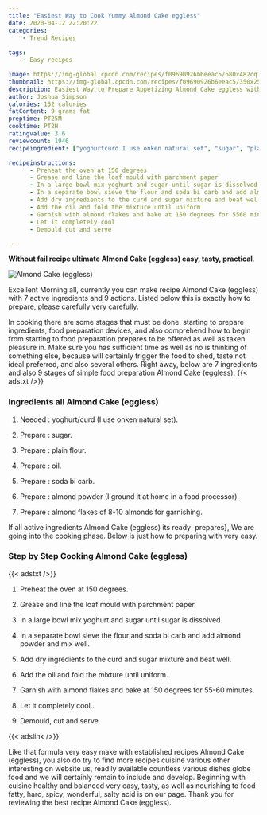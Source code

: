 ```yaml
---
title: "Easiest Way to Cook Yummy Almond Cake eggless"
date: 2020-04-12 22:20:22
categories:
    - Trend Recipes
    
tags:
    - Easy recipes

image: https://img-global.cpcdn.com/recipes/f09690926b6eeac5/680x482cq70/almond-cake-eggless-recipe-main-photo.jpg
thumbnail: https://img-global.cpcdn.com/recipes/f09690926b6eeac5/350x250cq70/almond-cake-eggless-recipe-main-photo.jpg
description: Easiest Way to Prepare Appetizing Almond Cake eggless with 7 ingredients and 9 stages of easy cooking.
author: Joshua Simpson
calories: 152 calories
fatContent: 9 grams fat
preptime: PT25M
cooktime: PT2H
ratingvalue: 3.6
reviewcount: 1946
recipeingredient: ["yoghurtcurd I use onken natural set", "sugar", "plain flour", "oil", "soda bi carb", "almond powder I ground it at home in a food processor", "almond flakes of 810 almonds for garnishing"]

recipeinstructions: 
      - Preheat the oven at 150 degrees 
      - Grease and line the loaf mould with parchment paper 
      - In a large bowl mix yoghurt and sugar until sugar is dissolved 
      - In a separate bowl sieve the flour and soda bi carb and add almond powder and mix well 
      - Add dry ingredients to the curd and sugar mixture and beat well 
      - Add the oil and fold the mixture until uniform 
      - Garnish with almond flakes and bake at 150 degrees for 5560 minutes 
      - Let it completely cool 
      - Demould cut and serve

---
```




**Without fail recipe ultimate Almond Cake (eggless) easy, tasty, practical**. 


![Almond Cake (eggless)](https://img-global.cpcdn.com/recipes/f09690926b6eeac5/680x482cq70/almond-cake-eggless-recipe-main-photo.jpg "Almond Cake (eggless)")




Excellent Morning all, currently you can make recipe Almond Cake (eggless) with 7 active ingredients and 9 actions. Listed below this is exactly how to prepare, please carefully very carefully.

In cooking there are some stages that must be done, starting to prepare ingredients, food preparation devices, and also comprehend how to begin from starting to food preparation prepares to be offered as well as taken pleasure in. Make sure you has sufficient time as well as no is thinking of something else, because will certainly trigger the food to shed, taste not ideal preferred, and also several others. Right away, below are 7 ingredients and also 9 stages of simple food preparation Almond Cake (eggless).
{{< adstxt />}}

### Ingredients all Almond Cake (eggless)


1. Needed  : yoghurt/curd (I use onken natural set).

1. Prepare  : sugar.

1. Prepare  : plain flour.

1. Prepare  : oil.

1. Prepare  : soda bi carb.

1. Prepare  : almond powder (I ground it at home in a food processor).

1. Prepare  : almond flakes of 8-10 almonds for garnishing.



If all active ingredients Almond Cake (eggless) its ready| prepares}, We are going into the cooking phase. Below is just how to preparing with very easy.

### Step by Step Cooking Almond Cake (eggless)

{{< adstxt />}}


1. Preheat the oven at 150 degrees.



1. Grease and line the loaf mould with parchment paper.



1. In a large bowl mix yoghurt and sugar until sugar is dissolved.



1. In a separate bowl sieve the flour and soda bi carb and add almond powder and mix well.



1. Add dry ingredients to the curd and sugar mixture and beat well.



1. Add the oil and fold the mixture until uniform.



1. Garnish with almond flakes and bake at 150 degrees for 55-60 minutes.



1. Let it completely cool..



1. Demould, cut and serve.





{{< adslink />}}

Like that formula very easy make with established recipes Almond Cake (eggless), you also do try to find more recipes cuisine various other interesting on website us, readily available countless various dishes globe food and we will certainly remain to include and develop. Beginning with cuisine healthy and balanced very easy, tasty, as well as nourishing to food fatty, hard, spicy, wonderful, salty acid is on our page. Thank you for reviewing the best recipe Almond Cake (eggless).
